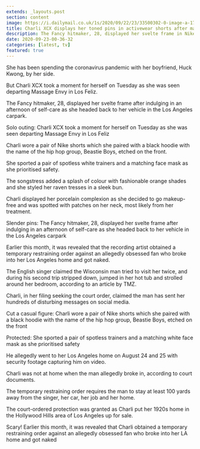 ```yaml
---
extends: _layouts.post
section: content
image: https://i.dailymail.co.uk/1s/2020/09/22/23/33500302-0-image-a-17_1600812791779.jpg 
title: Charli XCX displays her toned pins in activewear shorts after massage treatment in Los Feliz 
description: The Fancy hitmaker, 28, displayed her svelte frame in Nike running shorts and a hoodie after getting a massage in Los Feliz on Tuesday. 
date: 2020-09-23-00-36-32 
categories: [latest, tv] 
featured: true 
--- 
```

She has been spending the coronavirus pandemic with her boyfriend, Huck Kwong, by her side.

But Charli XCX took a moment for herself on Tuesday as she was seen departing Massage Envy in Los Feliz. 

The Fancy hitmaker, 28, displayed her svelte frame after indulging in an afternoon of self-care as she headed back to her vehicle in the Los Angeles carpark. 

Solo outing: Charli XCX took a moment for herself on Tuesday as she was seen departing Massage Envy in Los Feliz

Charli wore a pair of Nike shorts which she paired with a black hoodie with the name of the hip hop group, Beastie Boys, etched on the front.

She sported a pair of spotless white trainers and a matching face mask as she prioritised safety. 

The songstress added a splash of colour with fashionable orange shades and she styled her raven tresses in a sleek bun. 

Charli displayed her porcelain complexion as she decided to go makeup-free and was spotted with patches on her neck, most likely from her treatment. 

Slender pins: The Fancy hitmaker, 28, displayed her svelte frame after indulging in an afternoon of self-care as she headed back to her vehicle in the Los Angeles carpark

Earlier this month, it was revealed that the recording artist obtained a temporary restraining order against an allegedly obsessed fan who broke into her Los Angeles home and got naked.

The English singer claimed the Wisconsin man tried to visit her twice, and during his second trip stripped down, jumped in her hot tub and strolled around her bedroom, according to an article by TMZ.

Charli, in her filing seeking the court order, claimed the man has sent her hundreds of disturbing messages on social media.  

Cut a casual figure: Charli wore a pair of Nike shorts which she paired with a black hoodie with the name of the hip hop group, Beastie Boys, etched on the front

Protected: She sported a pair of spotless trainers and a matching white face mask as she prioritised safety

He allegedly went to her Los Angeles home on August 24 and 25 with security footage capturing him on video.

Charli was not at home when the man allegedly broke in, according to court documents.  

The temporary restraining order requires the man to stay at least 100 yards away from the singer, her car, her job and her home.

The court-ordered protection was granted as Charli put her 1920s home in the Hollywood Hills area of Los Angeles up for sale.

Scary! Earlier this month, it was revealed that Charli obtained a temporary restraining order against an allegedly obsessed fan who broke into her LA home and got naked 

